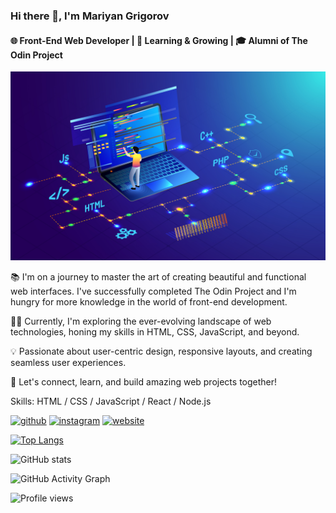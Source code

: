 ### Hi there 👋, I'm Mariyan Grigorov
#### 🌐 Front-End Web Developer | 🚀 Learning & Growing | 🎓 Alumni of The Odin Project
![🌐 Front-End Web Developer | 🚀 Learning & Growing | 🎓 Alumni of The Odin Project](https://raw.githubusercontent.com/Mariyan97/mariyan97/main/634970c7cbeed5837b11b938_62fd57ccd6890f25796f92f9_AdobeStock_295461823.jpeg)

📚 I'm on a journey to master the art of creating beautiful and functional web interfaces. I've successfully completed The Odin Project and I'm hungry for more knowledge in the world of front-end development.

👨‍💻 Currently, I'm exploring the ever-evolving landscape of web technologies, honing my skills in HTML, CSS, JavaScript, and beyond.

💡 Passionate about user-centric design, responsive layouts, and creating seamless user experiences.

🌟 Let's connect, learn, and build amazing web projects together!

Skills: HTML / CSS / JavaScript / React / Node.js



[<img src='https://cdn.jsdelivr.net/npm/simple-icons@3.0.1/icons/github.svg' alt='github' height='40'>](https://github.com/mariyan97)  [<img src='https://cdn.jsdelivr.net/npm/simple-icons@3.0.1/icons/instagram.svg' alt='instagram' height='40'>](https://www.instagram.com/mariyan_97/)  [<img src='https://cdn.jsdelivr.net/npm/simple-icons@3.0.1/icons/icloud.svg' alt='website' height='40'>](mariyangrigorov.com)  

[![Top Langs](https://github-readme-stats.vercel.app/api/top-langs/?username=mariyan97)](https://github.com/anuraghazra/github-readme-stats)

![GitHub stats](https://github-readme-stats.vercel.app/api?username=mariyan97&show_icons=true)  

![GitHub Activity Graph](https://activity-graph.herokuapp.com/graph?username=mariyan97)  

![Profile views](https://gpvc.arturio.dev/mariyan97)  
